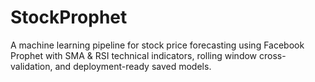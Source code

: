 # StockProphet
A machine learning pipeline for stock price forecasting using Facebook Prophet with SMA &amp; RSI technical indicators, rolling window cross-validation, and deployment-ready saved models.
